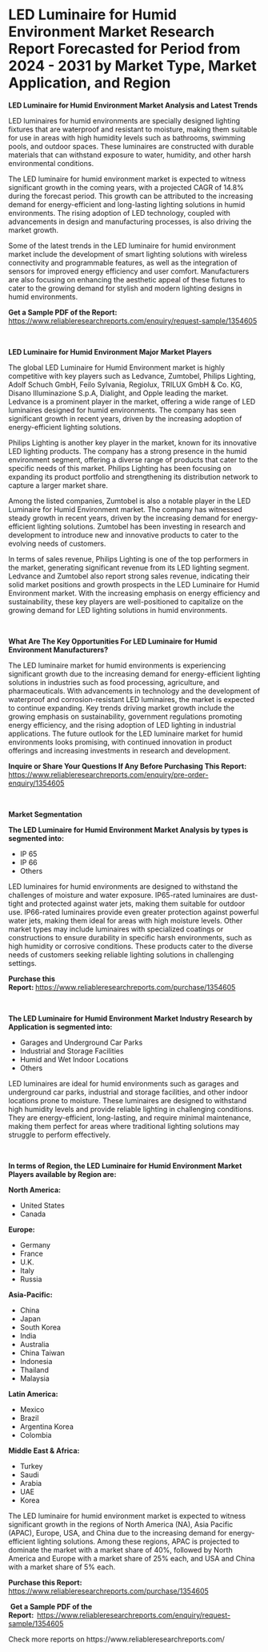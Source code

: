 <p><h1>LED Luminaire for Humid Environment Market Research Report Forecasted for Period from 2024 -  2031 by Market Type, Market Application, and Region</h1></p><p><strong>LED Luminaire for Humid Environment Market Analysis and Latest Trends</strong></p>
<p><p>LED luminaires for humid environments are specially designed lighting fixtures that are waterproof and resistant to moisture, making them suitable for use in areas with high humidity levels such as bathrooms, swimming pools, and outdoor spaces. These luminaires are constructed with durable materials that can withstand exposure to water, humidity, and other harsh environmental conditions.</p><p>The LED luminaire for humid environment market is expected to witness significant growth in the coming years, with a projected CAGR of 14.8% during the forecast period. This growth can be attributed to the increasing demand for energy-efficient and long-lasting lighting solutions in humid environments. The rising adoption of LED technology, coupled with advancements in design and manufacturing processes, is also driving the market growth.</p><p>Some of the latest trends in the LED luminaire for humid environment market include the development of smart lighting solutions with wireless connectivity and programmable features, as well as the integration of sensors for improved energy efficiency and user comfort. Manufacturers are also focusing on enhancing the aesthetic appeal of these fixtures to cater to the growing demand for stylish and modern lighting designs in humid environments.</p></p>
<p><strong>Get a Sample PDF of the Report:&nbsp;</strong> <a href="https://www.reliableresearchreports.com/enquiry/request-sample/1354605">https://www.reliableresearchreports.com/enquiry/request-sample/1354605</a></p>
<p>&nbsp;</p>
<p><strong>LED Luminaire for Humid Environment Major Market Players</strong></p>
<p><p>The global LED Luminaire for Humid Environment market is highly competitive with key players such as Ledvance, Zumtobel, Philips Lighting, Adolf Schuch GmbH, Feilo Sylvania, Regiolux, TRILUX GmbH & Co. KG, Disano Illuminazione S.p.A, Dialight, and Opple leading the market. Ledvance is a prominent player in the market, offering a wide range of LED luminaires designed for humid environments. The company has seen significant growth in recent years, driven by the increasing adoption of energy-efficient lighting solutions.</p><p>Philips Lighting is another key player in the market, known for its innovative LED lighting products. The company has a strong presence in the humid environment segment, offering a diverse range of products that cater to the specific needs of this market. Philips Lighting has been focusing on expanding its product portfolio and strengthening its distribution network to capture a larger market share.</p><p>Among the listed companies, Zumtobel is also a notable player in the LED Luminaire for Humid Environment market. The company has witnessed steady growth in recent years, driven by the increasing demand for energy-efficient lighting solutions. Zumtobel has been investing in research and development to introduce new and innovative products to cater to the evolving needs of customers.</p><p>In terms of sales revenue, Philips Lighting is one of the top performers in the market, generating significant revenue from its LED lighting segment. Ledvance and Zumtobel also report strong sales revenue, indicating their solid market positions and growth prospects in the LED Luminaire for Humid Environment market. With the increasing emphasis on energy efficiency and sustainability, these key players are well-positioned to capitalize on the growing demand for LED lighting solutions in humid environments.</p></p>
<p>&nbsp;</p>
<p><strong>What Are The Key Opportunities For LED Luminaire for Humid Environment Manufacturers?</strong></p>
<p><p>The LED luminaire market for humid environments is experiencing significant growth due to the increasing demand for energy-efficient lighting solutions in industries such as food processing, agriculture, and pharmaceuticals. With advancements in technology and the development of waterproof and corrosion-resistant LED luminaires, the market is expected to continue expanding. Key trends driving market growth include the growing emphasis on sustainability, government regulations promoting energy efficiency, and the rising adoption of LED lighting in industrial applications. The future outlook for the LED luminaire market for humid environments looks promising, with continued innovation in product offerings and increasing investments in research and development.</p></p>
<p><strong>Inquire or Share Your Questions If Any Before Purchasing This Report:</strong> <a href="https://www.reliableresearchreports.com/enquiry/pre-order-enquiry/1354605">https://www.reliableresearchreports.com/enquiry/pre-order-enquiry/1354605</a></p>
<p>&nbsp;</p>
<p><strong>Market Segmentation</strong></p>
<p><strong>The LED Luminaire for Humid Environment Market Analysis by types is segmented into:</strong></p>
<p><ul><li>IP 65</li><li>IP 66</li><li>Others</li></ul></p>
<p><p>LED luminaires for humid environments are designed to withstand the challenges of moisture and water exposure. IP65-rated luminaires are dust-tight and protected against water jets, making them suitable for outdoor use. IP66-rated luminaires provide even greater protection against powerful water jets, making them ideal for areas with high moisture levels. Other market types may include luminaires with specialized coatings or constructions to ensure durability in specific harsh environments, such as high humidity or corrosive conditions. These products cater to the diverse needs of customers seeking reliable lighting solutions in challenging settings.</p></p>
<p><strong>Purchase this Report:&nbsp;</strong><a href="https://www.reliableresearchreports.com/purchase/1354605">https://www.reliableresearchreports.com/purchase/1354605</a></p>
<p>&nbsp;</p>
<p><strong>The LED Luminaire for Humid Environment Market Industry Research by Application is segmented into:</strong></p>
<p><ul><li>Garages and Underground Car Parks</li><li>Industrial and Storage Facilities</li><li>Humid and Wet Indoor Locations</li><li>Others</li></ul></p>
<p><p>LED luminaires are ideal for humid environments such as garages and underground car parks, industrial and storage facilities, and other indoor locations prone to moisture. These luminaires are designed to withstand high humidity levels and provide reliable lighting in challenging conditions. They are energy-efficient, long-lasting, and require minimal maintenance, making them perfect for areas where traditional lighting solutions may struggle to perform effectively.</p></p>
<p>&nbsp;</p>
<p><strong>In terms of Region, the LED Luminaire for Humid Environment Market Players available by Region are:</strong></p>
<p>
    <p> <strong> North America: </strong>
        <ul>
            <li>United States</li>
            <li>Canada</li>
        </ul>
        </p> 
    <p> <strong> Europe: </strong>
        <ul>
            <li>Germany</li>
            <li>France</li>
            <li>U.K.</li>
            <li>Italy</li>
            <li>Russia</li>
        </ul>
        </p> 
    <p> <strong> Asia-Pacific: </strong>
        <ul>
            <li>China</li>
            <li>Japan</li>
            <li>South Korea</li>
            <li>India</li>
            <li>Australia</li>
            <li>China Taiwan</li>
            <li>Indonesia</li>
            <li>Thailand</li>
            <li>Malaysia</li>
        </ul>
        </p> 
    <p> <strong> Latin America: </strong>
        <ul>
            <li>Mexico</li>
            <li>Brazil</li>
            <li>Argentina Korea</li>
            <li>Colombia</li>
        </ul>
        </p> 
    <p> <strong> Middle East & Africa: </strong>
        <ul>
            <li>Turkey</li>
            <li>Saudi</li>
            <li>Arabia</li>
            <li>UAE</li>
            <li>Korea</li>
        </ul>
    </p>
    </p>
<p><p>The LED luminaire for humid environment market is expected to witness significant growth in the regions of North America (NA), Asia Pacific (APAC), Europe, USA, and China due to the increasing demand for energy-efficient lighting solutions. Among these regions, APAC is projected to dominate the market with a market share of 40%, followed by North America and Europe with a market share of 25% each, and USA and China with a market share of 5% each.</p></p>
<p><strong>Purchase this Report: </strong><a href="https://www.reliableresearchreports.com/purchase/1354605">https://www.reliableresearchreports.com/purchase/1354605</a></p>
<p>&nbsp;<strong>Get a Sample PDF of the Report:&nbsp;&nbsp;</strong><a href="https://www.reliableresearchreports.com/enquiry/request-sample/1354605">https://www.reliableresearchreports.com/enquiry/request-sample/1354605</a></p>
<p><strong></strong></p>
<p>Check more reports on https://www.reliableresearchreports.com/</p>